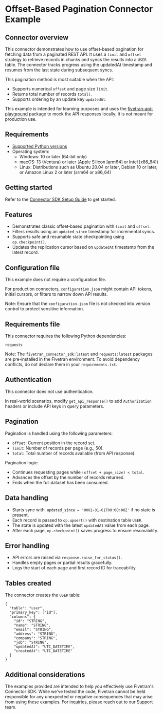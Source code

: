 # Offset-Based Pagination Connector Example

## Connector overview
This connector demonstrates how to use offset-based pagination for fetching data from a paginated REST API. It uses a `limit` and `offset` strategy to retrieve records in chunks and syncs the results into a `USER` table. The connector tracks progress using the updatedAt timestamp and resumes from the last state during subsequent syncs.

This pagination method is most suitable when the API:
- Supports numerical `offset` and page size `limit`.
- Returns total number of records `total)`.
- Supports ordering by an update key `updatedAt`.

This example is intended for learning purposes and uses the [fivetran-api-playground](https://pypi.org/project/fivetran-api-playground/) package to mock the API responses locally. It is not meant for production use.


## Requirements
- [Supported Python versions](https://github.com/fivetran/fivetran_connector_sdk/blob/main/README.md#requirements)   
- Operating system:
  - Windows: 10 or later (64-bit only)
  - macOS: 13 (Ventura) or later (Apple Silicon [arm64] or Intel [x86_64])
  - Linux: Distributions such as Ubuntu 20.04 or later, Debian 10 or later, or Amazon Linux 2 or later (arm64 or x86_64)


## Getting started
Refer to the [Connector SDK Setup Guide](https://fivetran.com/docs/connectors/connector-sdk/setup-guide) to get started.


## Features
- Demonstrates classic offset-based pagination with `limit` and `offset`.
- Filters results using an `updated_since` timestamp for incremental syncs.
- Supports safe and resumable state checkpointing using `op.checkpoint()`.
- Updates the replication cursor based on `updatedAt` timestamp from the latest record.


## Configuration file
This example does not require a configuration file.

For production connectors, `configuration.json` might contain API tokens, initial cursors, or filters to narrow down API results.

Note: Ensure that the `configuration.json` file is not checked into version control to protect sensitive information.


## Requirements file
This connector requires the following Python dependencies:

```
requests
```

Note: The `fivetran_connector_sdk:latest` and `requests:latest` packages are pre-installed in the Fivetran environment. To avoid dependency conflicts, do not declare them in your `requirements.txt`.


## Authentication
This connector does not use authentication.

In real-world scenarios, modify `get_api_response()` to add `Authorization` headers or include API keys in query parameters.


## Pagination
Pagination is handled using the following parameters:
- `offset`: Current position in the record set.
- `limit`: Number of records per page (e.g., 50).
- `total`: Total number of records available (from API response).

Pagination logic:
- Continues requesting pages while `(offset + page_size) < total`.
- Advances the offset by the number of records returned.
- Ends when the full dataset has been consumed.


## Data handling
- Starts sync with` updated_since = '0001-01-01T00:00:00Z'` if no state is present.
- Each record is passed to `op.upsert()` with destination table `USER`.
- The state is updated with the latest `updatedAt` value from each page.
- After each page, `op.checkpoint()` saves progress to ensure resumability.

## Error handling
- API errors are raised via `response.raise_for_status()`.
- Handles empty pages or partial results gracefully.
- Logs the start of each page and first record ID for traceability.

## Tables created
The connector creates the `USER` table:

```
{
  "table": "user",
  "primary_key": ["id"],
  "columns": {
    "id": "STRING",
    "name": "STRING",
    "email": "STRING",
    "address": "STRING",
    "company": "STRING",
    "job": "STRING",
    "updatedAt": "UTC_DATETIME",
    "createdAt": "UTC_DATETIME"
  }
}
```


## Additional considerations

The examples provided are intended to help you effectively use Fivetran's Connector SDK. While we've tested the code, Fivetran cannot be held responsible for any unexpected or negative consequences that may arise from using these examples. For inquiries, please reach out to our Support team.